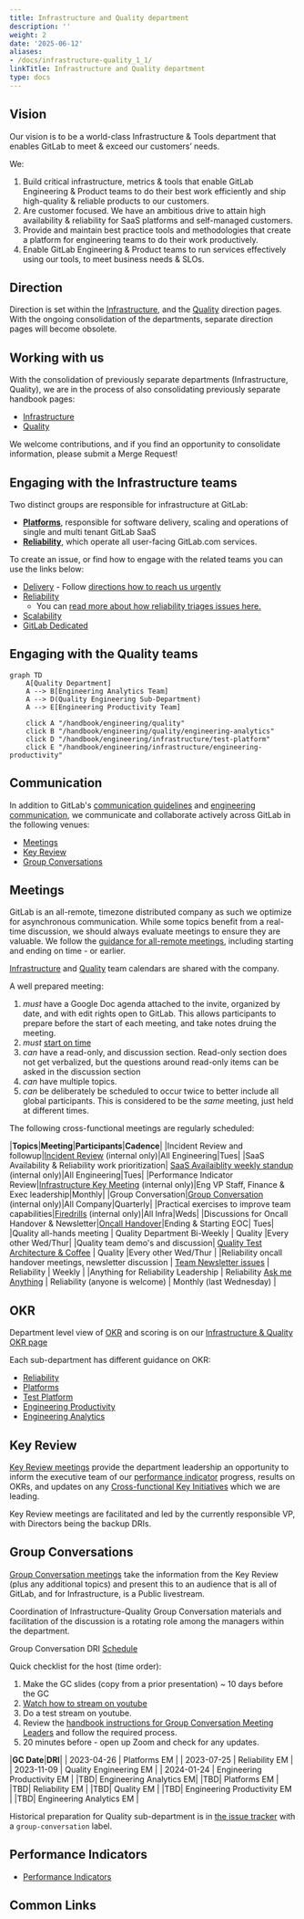 ```yaml
---
title: Infrastructure and Quality department
description: ''
weight: 2
date: '2025-06-12'
aliases:
- /docs/infrastructure-quality_1_1/
linkTitle: Infrastructure and Quality department
type: docs
---
```


## Vision

Our vision is to be a world-class Infrastructure & Tools department that enables GitLab to meet & exceed our customers’ needs.

We:

1. Build critical infrastructure, metrics & tools that enable GitLab Engineering & Product teams to do their best work efficiently and ship high-quality & reliable products to our customers.
1. Are customer focused. We have an ambitious drive to attain high availability & reliability for SaaS platforms and self-managed customers.
1. Provide and maintain best practice tools and methodologies that create a platform for engineering teams to do their work productively.
1. Enable GitLab Engineering & Product teams to run services effectively using our tools, to meet business needs & SLOs.

## Direction

Direction is set within the [Infrastructure](/handbook/engineering/infrastructure/#direction), and the [Quality](/handbook/engineering/quality/#fy23-direction) direction pages. With the ongoing consolidation of the departments, separate direction pages will become obsolete.

## Working with us

With the consolidation of previously separate departments (Infrastructure, Quality), we are in the process of also consolidating previously separate handbook pages:

- [Infrastructure](/handbook/engineering/infrastructure/)
- [Quality](/handbook/engineering/quality/)

We welcome contributions, and if you find an opportunity to consolidate information, please submit a Merge Request!

## Engaging with the Infrastructure teams

Two distinct groups are responsible for infrastructure at GitLab:

- [**Platforms**](/handbook/engineering/infrastructure/platforms/), responsible for software delivery, scaling and operations of single and multi tenant GitLab SaaS
- [**Reliability**](/handbook/engineering/infrastructure/team/reliability/), which operate all user-facing GitLab.com services.

To create an issue, or find how to engage with the related teams you can use the links below:

- [Delivery](https://gitlab.com/gitlab-com/gl-infra/delivery/-/issues/new) - Follow [directions how to reach us urgently](/handbook/engineering/infrastructure/team/delivery/#reaching-our-team)
- [Reliability](https://gitlab.com/gitlab-com/gl-infra/reliability/-/issues/new?issuable_template=default)
  - You can [read more about how reliability triages issues here.](/handbook/engineering/infrastructure/team/reliability/issues.html#issue-board)
- [Scalability](/handbook/engineering/infrastructure/team/scalability/#working-with-us)
- [GitLab Dedicated](/handbook/engineering/infrastructure/team/gitlab-dedicated/#working-with-us)

## Engaging with the Quality teams

```mermaid
graph TD
    A[Quality Department]
    A --> B[Engineering Analytics Team]
    A --> D(Quality Engineering Sub-Department)
    A --> E[Engineering Productivity Team]

    click A "/handbook/engineering/quality"
    click B "/handbook/engineering/quality/engineering-analytics"
    click D "/handbook/engineering/infrastructure/test-platform"
    click E "/handbook/engineering/infrastructure/engineering-productivity"
```

## Communication

In addition to GitLab's [communication guidelines](/handbook/communication) and [engineering communication](/handbook/engineering/#communication), we communicate and collaborate actively across GitLab in the following venues:

- [Meetings](#meetings)
- [Key Review](#key-review)
- [Group Conversations](#group-conversations)

## Meetings

GitLab is an all-remote, timezone distributed company as such we optimize for asynchronous communication. While some topics benefit from a real-time discussion, we should always evaluate meetings to ensure they are valuable. We follow the [guidance for all-remote meetings](/handbook/company/culture/all-remote/meetings/), including starting and ending on time - or earlier.

[Infrastructure](https://calendar.google.com/calendar?cid=Z2l0bGFiLmNvbV9vamk2ZGtpMWZyYzhnOHFxOWZldXUxanRkMEBncm91cC5jYWxlbmRhci5nb29nbGUuY29t) and [Quality](https://calendar.google.com/calendar/u/0?cid=Y19qcm92dGttZWVjMWlpMG8zcmY4cThwbWxia0Bncm91cC5jYWxlbmRhci5nb29nbGUuY29t) team calendars are shared with the company.

A well prepared meeting:

1. *must* have a Google Doc agenda attached to the invite, organized by date, and with edit rights open to GitLab. This allows participants to prepare before the start of each meeting, and take notes druing the meeting.
1. *must* [start on time](/handbook/company/culture/all-remote/meetings/#3-start-on-time-end-on-time)
1. *can* have a read-only, and discussion section. Read-only section does not get verbalized, but the questions around read-only items can be asked in the discussion section
1. *can* have multiple topics.
1. *can* be deliberately be scheduled to occur twice to better include all global participants. This is considered to be the *same* meeting, just held at different times.

The following cross-functional meetings are regularly scheduled:

|**Topics**|**Meeting**|**Participants**|**Cadence**|
|Incident Review and followup|[Incident Review](https://docs.google.com/document/d/1jrX-Z2NJrNjBBcywY7emQKwaKRqVAlDRdGG0Krk76ys/) (internal only)|All Engineering|Tues|
|SaaS Availability & Reliability work prioritization| [SaaS Availaiblity weekly standup](https://docs.google.com/document/d/1j_9P8QlvaFO-XFoZTKZQsLUpm1wA2Vyf_Y83-9lX9tg/edit#) (internal only)|All Engineering|Tues|
|Performance Indicator Review|[Infrastructure Key Meeting](https://docs.google.com/document/d/1YYWwdu2dw-ooXXQGW3PddA0TOvwoSvVHmNN3BNoLE2U/edit) (internal only)|Eng VP Staff, Finance & Exec leadership|Monthly|
|Group Conversation|[Group Conversation](https://docs.google.com/document/d/1zELoftrommhRdnEOAocE6jea6w7KngUDjTUQBlMCNAU/edit?usp=sharing) (internal only)|All Company|Quarterly|
|Practical exercises to improve team capabilities|[Firedrills](https://docs.google.com/document/d/1kF5tKJi7Ksztl-kzCEztmJhqsDhtaDCwDz1SRiMSNHI/edit#heading=h.jn3bvj0u28a) (internal only)|All Infra|Weds|
|Discussions for Oncall Handover & Newsletter|[Oncall Handover](https://gitlab.com/gitlab-com/gl-infra/infrastructure/-/issues?label_name%5B%5D=Reliability-Team-Newsletter)|Ending & Starting EOC| Tues|
|Quality all-hands meeting | Quality Department Bi-Weekly | Quality |Every other Wed/Thur|
|Quality team demo's and discussion| [Quality Test Architecture & Coffee](https://youtube.com/playlist?list=PL05JrBw4t0KqqL3Vw3_5Uv9cxSOdPNhoY) | Quality |Every other Wed/Thur |
|Reliability oncall handover meetings, newsletter discussion | [Team Newsletter issues](https://gitlab.com/gitlab-com/gl-infra/reliability-reports/-/issues) | Reliability | Weekly |
|Anything for Reliability Leadership | Reliability [Ask me Anything](/handbook/communication/ask-me-anything/) | Reliability (anyone is welcome) | Monthly (last Wednesday) |

## OKR

Department level view of [OKR](/handbook/company/okrs/) and scoring is on our [Infrastructure & Quality OKR page](/handbook/engineering/infrastructure-quality/okrs/)

Each sub-department has different guidance on OKR:

- [Reliability](/handbook/engineering/infrastructure/team/reliability/#okrs)
- [Platforms](/handbook/engineering/infrastructure/platforms/#okr)
- [Test Platform](/handbook/engineering/infrastructure/test-platform/#okrs)
- [Engineering Productivity](/handbook/engineering/infrastructure/engineering-productivity/#okrs)
- [Engineering Analytics](/handbook/engineering/quality/engineering-analytics/#okrs)

## Key Review

[Key Review meetings](/handbook/company/key-review/) provide the department leadership an opportunity to inform the executive team of our [performance indicator](#performance-indicators) progress, results on OKRs, and updates on any [Cross-functional Key Initiatives](/handbook/company/working-groups/#top-cross-functional-initiatives) which we are leading.

Key Review meetings are facilitated and led by the currently responsible VP, with Directors being the backup DRIs.

## Group Conversations

[Group Conversation meetings](/handbook/company/group-conversations/) take the information from the Key Review (plus any additional topics) and present this to an audience that is all of GitLab, and for Infrastructure, is a Public livestream.

Coordination of Infrastructure-Quality Group Conversation materials and facilitation of the discussion is a rotating role among the managers within the department.

Group Conversation DRI [Schedule](/handbook/company/group-conversations/#current-schedule)

Quick checklist for the host (time order):

1. Make the GC slides (copy from a prior presentation) ~ 10 days before the GC
1. [Watch how to stream on youtube](/handbook/marketing/marketing-operations/youtube/#livestream-with-zoom)
1. Do a test stream on youtube.
1. Review the [handbook instructions for Group Conversation Meeting Leaders](/handbook/company/group-conversations/#for-meeting-leaders) and follow the required process.
1. 20 minutes before - open up Zoom and check for any updates.

|**GC Date**|**DRI**|
| 2023-04-26 | Platforms EM |
| 2023-07-25 | Reliability EM |
| 2023-11-09 | Quality Engineering EM |
| 2024-01-24 | Engineering Productivity EM |
|TBD| Engineering Analytics EM|
|TBD| Platforms EM |
|TBD| Reliability EM |
|TBD| Quality EM |
|TBD| Engineering Productivity EM |
|TBD| Engineering Analytics EM |

Historical preparation for Quality sub-department is in [the issue tracker](https://gitlab.com/gitlab-org/quality/team-tasks/-/issues?label_name%5B%5D=group-conversation) with a `group-conversation` label.

## Performance Indicators

- [Performance Indicators](/handbook/engineering/infrastructure-quality/performance-indicators/)

## Common Links
